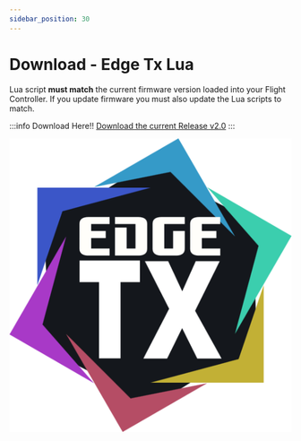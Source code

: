 ```yaml
---
sidebar_position: 30
---
```


# Download - Edge Tx Lua
Lua script **must match** the current firmware version loaded into your Flight Controller. If you update firmware you must also update the Lua scripts to match.

:::info Download Here!!
[Download the current Release v2.0](https://github.com/rotorflight/rotorflight-configurator/releases/tag/release/2.0.0)
:::

![Edge Tx](../img/edgetx-logo.png)


